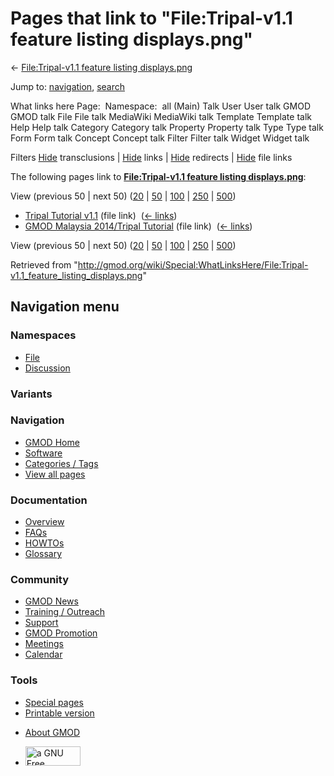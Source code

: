 <div id="mw-page-base" class="noprint">

</div>

<div id="mw-head-base" class="noprint">

</div>

<div id="content" class="mw-body" role="main">

<span id="top"></span>

<div id="mw-js-message" style="display:none;">

</div>



# <span dir="auto">Pages that link to "File:Tripal-v1.1 feature listing displays.png"</span>

<div id="bodyContent">

<div id="contentSub">

← [File:Tripal-v1.1 feature listing
displays.png](/wiki/File:Tripal-v1.1_feature_listing_displays.png "File:Tripal-v1.1 feature listing displays.png")

</div>

<div id="jump-to-nav" class="mw-jump">

Jump to: [navigation](#mw-navigation), [search](#p-search)

</div>

<div id="mw-content-text">

What links here Page:  Namespace:  all (Main) Talk User User talk GMOD
GMOD talk File File talk MediaWiki MediaWiki talk Template Template talk
Help Help talk Category Category talk Property Property talk Type Type
talk Form Form talk Concept Concept talk Filter Filter talk Widget
Widget talk

Filters
[Hide](/mediawiki/index.php?title=Special:WhatLinksHere/File:Tripal-v1.1_feature_listing_displays.png&hidetrans=1 "Special:WhatLinksHere/File:Tripal-v1.1 feature listing displays.png")
transclusions \|
[Hide](/mediawiki/index.php?title=Special:WhatLinksHere/File:Tripal-v1.1_feature_listing_displays.png&hidelinks=1 "Special:WhatLinksHere/File:Tripal-v1.1 feature listing displays.png")
links \|
[Hide](/mediawiki/index.php?title=Special:WhatLinksHere/File:Tripal-v1.1_feature_listing_displays.png&hideredirs=1 "Special:WhatLinksHere/File:Tripal-v1.1 feature listing displays.png")
redirects \|
[Hide](/mediawiki/index.php?title=Special:WhatLinksHere/File:Tripal-v1.1_feature_listing_displays.png&hideimages=1 "Special:WhatLinksHere/File:Tripal-v1.1 feature listing displays.png")
file links

The following pages link to **[File:Tripal-v1.1 feature listing
displays.png](/wiki/File:Tripal-v1.1_feature_listing_displays.png "File:Tripal-v1.1 feature listing displays.png")**:

View (previous 50 \| next 50)
([20](/mediawiki/index.php?title=Special:WhatLinksHere/File:Tripal-v1.1_feature_listing_displays.png&limit=20 "Special:WhatLinksHere/File:Tripal-v1.1 feature listing displays.png")
\|
[50](/mediawiki/index.php?title=Special:WhatLinksHere/File:Tripal-v1.1_feature_listing_displays.png&limit=50 "Special:WhatLinksHere/File:Tripal-v1.1 feature listing displays.png")
\|
[100](/mediawiki/index.php?title=Special:WhatLinksHere/File:Tripal-v1.1_feature_listing_displays.png&limit=100 "Special:WhatLinksHere/File:Tripal-v1.1 feature listing displays.png")
\|
[250](/mediawiki/index.php?title=Special:WhatLinksHere/File:Tripal-v1.1_feature_listing_displays.png&limit=250 "Special:WhatLinksHere/File:Tripal-v1.1 feature listing displays.png")
\|
[500](/mediawiki/index.php?title=Special:WhatLinksHere/File:Tripal-v1.1_feature_listing_displays.png&limit=500 "Special:WhatLinksHere/File:Tripal-v1.1 feature listing displays.png"))

- [Tripal Tutorial
  v1.1](/wiki/Tripal_Tutorial_v1.1 "Tripal Tutorial v1.1") (file link) ‎
  <span class="mw-whatlinkshere-tools">([←
  links](/mediawiki/index.php?title=Special:WhatLinksHere&target=Tripal+Tutorial+v1.1 "Special:WhatLinksHere"))</span>
- [GMOD Malaysia 2014/Tripal
  Tutorial](/wiki/GMOD_Malaysia_2014/Tripal_Tutorial "GMOD Malaysia 2014/Tripal Tutorial")
  (file link) ‎ <span class="mw-whatlinkshere-tools">([←
  links](/mediawiki/index.php?title=Special:WhatLinksHere&target=GMOD+Malaysia+2014%2FTripal+Tutorial "Special:WhatLinksHere"))</span>

View (previous 50 \| next 50)
([20](/mediawiki/index.php?title=Special:WhatLinksHere/File:Tripal-v1.1_feature_listing_displays.png&limit=20 "Special:WhatLinksHere/File:Tripal-v1.1 feature listing displays.png")
\|
[50](/mediawiki/index.php?title=Special:WhatLinksHere/File:Tripal-v1.1_feature_listing_displays.png&limit=50 "Special:WhatLinksHere/File:Tripal-v1.1 feature listing displays.png")
\|
[100](/mediawiki/index.php?title=Special:WhatLinksHere/File:Tripal-v1.1_feature_listing_displays.png&limit=100 "Special:WhatLinksHere/File:Tripal-v1.1 feature listing displays.png")
\|
[250](/mediawiki/index.php?title=Special:WhatLinksHere/File:Tripal-v1.1_feature_listing_displays.png&limit=250 "Special:WhatLinksHere/File:Tripal-v1.1 feature listing displays.png")
\|
[500](/mediawiki/index.php?title=Special:WhatLinksHere/File:Tripal-v1.1_feature_listing_displays.png&limit=500 "Special:WhatLinksHere/File:Tripal-v1.1 feature listing displays.png"))

</div>

<div class="printfooter">

Retrieved from
"<http://gmod.org/wiki/Special:WhatLinksHere/File:Tripal-v1.1_feature_listing_displays.png>"

</div>

<div id="catlinks" class="catlinks catlinks-allhidden">

</div>

<div class="visualClear">

</div>

</div>

</div>

<div id="mw-navigation">

## Navigation menu

<div id="mw-head">



<div id="left-navigation">

<div id="p-namespaces" class="vectorTabs" role="navigation"
aria-labelledby="p-namespaces-label">

### Namespaces

- <span id="ca-nstab-image"><a href="/wiki/File:Tripal-v1.1_feature_listing_displays.png"
  accesskey="c" title="View the file page [c]">File</a></span>
- <span id="ca-talk"><a
  href="/mediawiki/index.php?title=File_talk:Tripal-v1.1_feature_listing_displays.png&amp;action=edit&amp;redlink=1"
  accesskey="t"
  title="Discussion about the content page [t]">Discussion</a></span>

</div>

<div id="p-variants" class="vectorMenu emptyPortlet" role="navigation"
aria-labelledby="p-variants-label">

### 

### Variants[](#)

<div class="menu">

</div>

</div>

</div>

<div id="right-navigation">





</div>



</div>

</div>

</div>

<div id="mw-panel">

<div id="p-logo" role="banner">

<a href="/wiki/Main_Page"
style="background-image: url(http://gmod.org/images/GMOD-cogs.png);"
title="Visit the main page"></a>

</div>

<div id="p-Navigation" class="portal" role="navigation"
aria-labelledby="p-Navigation-label">

### Navigation

<div class="body">

- <span id="n-GMOD-Home">[GMOD Home](/wiki/Main_Page)</span>
- <span id="n-Software">[Software](/wiki/GMOD_Components)</span>
- <span id="n-Categories-.2F-Tags">[Categories /
  Tags](/wiki/Categories)</span>
- <span id="n-View-all-pages">[View all
  pages](/wiki/Special:AllPages)</span>

</div>

</div>

<div id="p-Documentation" class="portal" role="navigation"
aria-labelledby="p-Documentation-label">

### Documentation

<div class="body">

- <span id="n-Overview">[Overview](/wiki/Overview)</span>
- <span id="n-FAQs">[FAQs](/wiki/Category:FAQ)</span>
- <span id="n-HOWTOs">[HOWTOs](/wiki/Category:HOWTO)</span>
- <span id="n-Glossary">[Glossary](/wiki/Glossary)</span>

</div>

</div>

<div id="p-Community" class="portal" role="navigation"
aria-labelledby="p-Community-label">

### Community

<div class="body">

- <span id="n-GMOD-News">[GMOD News](/wiki/GMOD_News)</span>
- <span id="n-Training-.2F-Outreach">[Training /
  Outreach](/wiki/Training_and_Outreach)</span>
- <span id="n-Support">[Support](/wiki/Support)</span>
- <span id="n-GMOD-Promotion">[GMOD
  Promotion](/wiki/GMOD_Promotion)</span>
- <span id="n-Meetings">[Meetings](/wiki/Meetings)</span>
- <span id="n-Calendar">[Calendar](/wiki/Calendar)</span>

</div>

</div>

<div id="p-tb" class="portal" role="navigation"
aria-labelledby="p-tb-label">

### Tools

<div class="body">

- <span id="t-specialpages"><a href="/wiki/Special:SpecialPages" accesskey="q"
  title="A list of all special pages [q]">Special pages</a></span>
- <span id="t-print"><a
  href="/mediawiki/index.php?title=Special:WhatLinksHere/File:Tripal-v1.1_feature_listing_displays.png&amp;printable=yes"
  rel="alternate" accesskey="p"
  title="Printable version of this page [p]">Printable version</a></span>

</div>

</div>

</div>

</div>

<div id="footer" role="contentinfo">

- <span id="footer-places-about">[About
  GMOD](/wiki/GMOD:About "GMOD:About")</span>

<!-- -->

- <span id="footer-copyrightico">[<img src="http://www.gnu.org/graphics/gfdl-logo-small.png" width="88"
  height="31" alt="a GNU Free Documentation License" />](http://www.gnu.org/licenses/fdl-1.3.html)</span>


<div style="clear:both">

</div>

</div>
